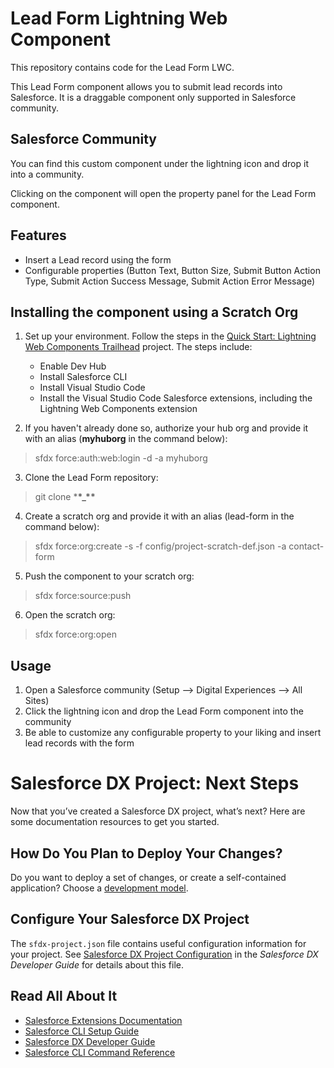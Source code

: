 # Lead Form Lightning Web Component

This repository contains code for the Lead Form LWC.

This Lead Form component allows you to submit lead records into Salesforce. It is a draggable component only supported in Salesforce community.

## Salesforce Community

You can find this custom component under the lightning icon and drop it into a community.

Clicking on the component will open the property panel for the Lead Form component.

## Features

-   Insert a Lead record using the form
-   Configurable properties (Button Text, Button Size, Submit Button Action Type, Submit Action Success Message, Submit Action Error Message)

## Installing the component using a Scratch Org

1. Set up your environment. Follow the steps in the [Quick Start: Lightning Web Components Trailhead](https://trailhead.salesforce.com/content/learn/projects/quick-start-lightning-web-components/) project. The steps include:

    - Enable Dev Hub
    - Install Salesforce CLI
    - Install Visual Studio Code
    - Install the Visual Studio Code Salesforce extensions, including the Lightning Web Components extension

2. If you haven't already done so, authorize your hub org and provide it with an alias (**myhuborg** in the command below):

> sfdx force:auth:web:login -d -a myhuborg

3. Clone the Lead Form repository:

> git clone \***\*\_\*\***

4. Create a scratch org and provide it with an alias (lead-form in the command below):

> sfdx force:org:create -s -f config/project-scratch-def.json -a contact-form

5. Push the component to your scratch org:

> sfdx force:source:push

6. Open the scratch org:

> sfdx force:org:open

## Usage

1. Open a Salesforce community (Setup --> Digital Experiences --> All Sites)
2. Click the lightning icon and drop the Lead Form component into the community
3. Be able to customize any configurable property to your liking and insert lead records with the form

# Salesforce DX Project: Next Steps

Now that you’ve created a Salesforce DX project, what’s next? Here are some documentation resources to get you started.

## How Do You Plan to Deploy Your Changes?

Do you want to deploy a set of changes, or create a self-contained application? Choose a [development model](https://developer.salesforce.com/tools/vscode/en/user-guide/development-models).

## Configure Your Salesforce DX Project

The `sfdx-project.json` file contains useful configuration information for your project. See [Salesforce DX Project Configuration](https://developer.salesforce.com/docs/atlas.en-us.sfdx_dev.meta/sfdx_dev/sfdx_dev_ws_config.htm) in the _Salesforce DX Developer Guide_ for details about this file.

## Read All About It

-   [Salesforce Extensions Documentation](https://developer.salesforce.com/tools/vscode/)
-   [Salesforce CLI Setup Guide](https://developer.salesforce.com/docs/atlas.en-us.sfdx_setup.meta/sfdx_setup/sfdx_setup_intro.htm)
-   [Salesforce DX Developer Guide](https://developer.salesforce.com/docs/atlas.en-us.sfdx_dev.meta/sfdx_dev/sfdx_dev_intro.htm)
-   [Salesforce CLI Command Reference](https://developer.salesforce.com/docs/atlas.en-us.sfdx_cli_reference.meta/sfdx_cli_reference/cli_reference.htm)
